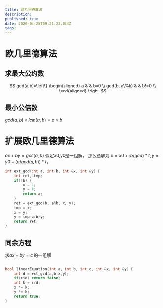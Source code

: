 ```yaml
---
title: 欧几里德算法
description: 
published: true
date: 2020-04-25T09:21:23.034Z
tags: 
---
```


# 欧几里德算法
## 求最大公约数
$$
gcd(a,b)=\left\{ \begin{aligned}
a & & b=0 \\
gcd(b, a\%b) & & b!=0 \\
\end{aligned}
\right.
$$

## 最小公倍数

$gcd(a,b)\times lcm(a, b) = a \times b$

# 扩展欧几里德算法
$ax+by=gcd(a, b)$
假定x0,y0是一组解， 那么通解为
$x = x0 + (b/gcd)*t, y=y0-(a/gcd(a,b))*t$，

```cpp
int ext_gcd(int a, int b, int &x, int &y) {
	int ret, tmp;
	if(!b) {
		x = 1; 
		y = 0;
		return a;
	} 
	ret = ext_gcd(b, a%b, x, y);
	tmp = x; 
	x = y;
	y = tmp-a/b*y;
	return ret;
}
```

## 同余方程
求$ax+by=c$ 的一组解

```cpp

bool linearEquation(int a, int b, int c, int &x, int &y) {
	int d = ext_gcd(a,b,x,y);
	if(c%d) return false;
	int k = c/d;
	x *= k;
	y *= k;
	return true;
}
```
